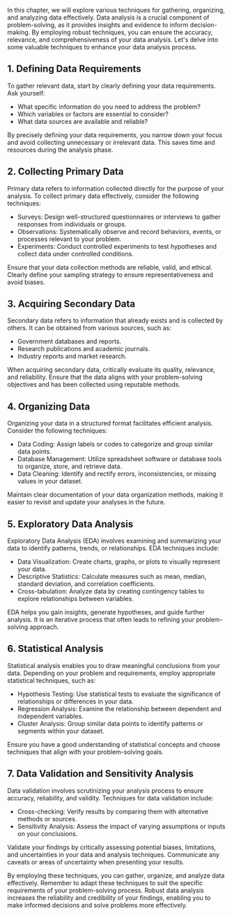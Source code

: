 
In this chapter, we will explore various techniques for gathering, organizing, and analyzing data effectively. Data analysis is a crucial component of problem-solving, as it provides insights and evidence to inform decision-making. By employing robust techniques, you can ensure the accuracy, relevance, and comprehensiveness of your data analysis. Let's delve into some valuable techniques to enhance your data analysis process.

**1. Defining Data Requirements**
---------------------------------

To gather relevant data, start by clearly defining your data requirements. Ask yourself:

* What specific information do you need to address the problem?
* Which variables or factors are essential to consider?
* What data sources are available and reliable?

By precisely defining your data requirements, you narrow down your focus and avoid collecting unnecessary or irrelevant data. This saves time and resources during the analysis phase.

**2. Collecting Primary Data**
------------------------------

Primary data refers to information collected directly for the purpose of your analysis. To collect primary data effectively, consider the following techniques:

* Surveys: Design well-structured questionnaires or interviews to gather responses from individuals or groups.
* Observations: Systematically observe and record behaviors, events, or processes relevant to your problem.
* Experiments: Conduct controlled experiments to test hypotheses and collect data under controlled conditions.

Ensure that your data collection methods are reliable, valid, and ethical. Clearly define your sampling strategy to ensure representativeness and avoid biases.

**3. Acquiring Secondary Data**
-------------------------------

Secondary data refers to information that already exists and is collected by others. It can be obtained from various sources, such as:

* Government databases and reports.
* Research publications and academic journals.
* Industry reports and market research.

When acquiring secondary data, critically evaluate its quality, relevance, and reliability. Ensure that the data aligns with your problem-solving objectives and has been collected using reputable methods.

**4. Organizing Data**
----------------------

Organizing your data in a structured format facilitates efficient analysis. Consider the following techniques:

* Data Coding: Assign labels or codes to categorize and group similar data points.
* Database Management: Utilize spreadsheet software or database tools to organize, store, and retrieve data.
* Data Cleaning: Identify and rectify errors, inconsistencies, or missing values in your dataset.

Maintain clear documentation of your data organization methods, making it easier to revisit and update your analyses in the future.

**5. Exploratory Data Analysis**
--------------------------------

Exploratory Data Analysis (EDA) involves examining and summarizing your data to identify patterns, trends, or relationships. EDA techniques include:

* Data Visualization: Create charts, graphs, or plots to visually represent your data.
* Descriptive Statistics: Calculate measures such as mean, median, standard deviation, and correlation coefficients.
* Cross-tabulation: Analyze data by creating contingency tables to explore relationships between variables.

EDA helps you gain insights, generate hypotheses, and guide further analysis. It is an iterative process that often leads to refining your problem-solving approach.

**6. Statistical Analysis**
---------------------------

Statistical analysis enables you to draw meaningful conclusions from your data. Depending on your problem and requirements, employ appropriate statistical techniques, such as:

* Hypothesis Testing: Use statistical tests to evaluate the significance of relationships or differences in your data.
* Regression Analysis: Examine the relationship between dependent and independent variables.
* Cluster Analysis: Group similar data points to identify patterns or segments within your dataset.

Ensure you have a good understanding of statistical concepts and choose techniques that align with your problem-solving goals.

**7. Data Validation and Sensitivity Analysis**
-----------------------------------------------

Data validation involves scrutinizing your analysis process to ensure accuracy, reliability, and validity. Techniques for data validation include:

* Cross-checking: Verify results by comparing them with alternative methods or sources.
* Sensitivity Analysis: Assess the impact of varying assumptions or inputs on your conclusions.

Validate your findings by critically assessing potential biases, limitations, and uncertainties in your data and analysis techniques. Communicate any caveats or areas of uncertainty when presenting your results.

By employing these techniques, you can gather, organize, and analyze data effectively. Remember to adapt these techniques to suit the specific requirements of your problem-solving process. Robust data analysis increases the reliability and credibility of your findings, enabling you to make informed decisions and solve problems more effectively.
